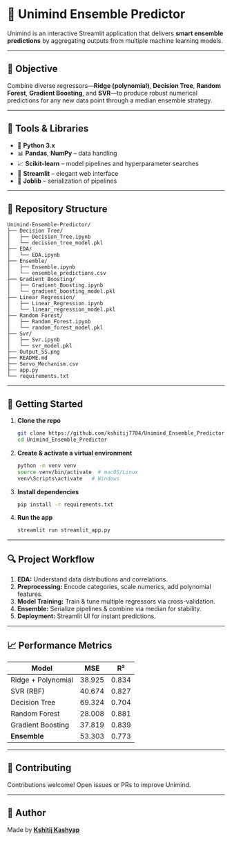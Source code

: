 # 🧠 Unimind Ensemble Predictor

Unimind is an interactive Streamlit application that delivers **smart ensemble predictions** by aggregating outputs from multiple machine learning models.

---

## 📌 Objective
Combine diverse regressors—**Ridge (polynomial)**, **Decision Tree**, **Random Forest**, **Gradient Boosting**, and **SVR**—to produce robust numerical predictions for any new data point through a median ensemble strategy.

---

## 🧰 Tools & Libraries
- 🐍 **Python 3.x**  
- 📊 **Pandas**, **NumPy** – data handling  
- 📈 **Scikit-learn** – model pipelines and hyperparameter searches  
- 🚀 **Streamlit** – elegant web interface  
- 💾 **Joblib** – serialization of pipelines  

---

## 📁 Repository Structure
```
Unimind-Ensemble-Predictor/
├── Decision Tree/
│   ├── Decision_Tree.ipynb
│   └── decision_tree_model.pkl
├── EDA/
│   └── EDA.ipynb
├── Ensemble/
│   ├── Ensemble.ipynb
│   └── ensemble_predictions.csv
├── Gradient Boosting/
│   ├── Gradient_Boosting.ipynb
│   └── gradient_boosting_model.pkl
├── Linear Regression/
│   ├── Linear_Regression.ipynb
│   └── linear_regression_model.pkl
├── Random Forest/
│   ├── Random_Forest.ipynb
│   └── random_forest_model.pkl
├── Svr/
│   ├── Svr.ipynb
│   └── svr_model.pkl
├── Output_SS.png
├── README.md
├── Servo_Mechanism.csv
├── app.py
└── requirements.txt
```

---

## 🚀 Getting Started

1. **Clone the repo**  
   ```bash
   git clone https://github.com/kshitij7704/Unimind_Ensemble_Predictor.git
   cd Unimind_Ensemble_Predictor
   ```

2. **Create & activate a virtual environment**  
   ```bash
   python -m venv venv
   source venv/bin/activate  # macOS/Linux
   venv\Scripts\activate   # Windows
   ```

3. **Install dependencies**  
   ```bash
   pip install -r requirements.txt
   ```

4. **Run the app**  
   ```bash
   streamlit run streamlit_app.py
   ```

---

## 🔍 Project Workflow

1. **EDA:** Understand data distributions and correlations.  
2. **Preprocessing:** Encode categories, scale numerics, add polynomial features.  
3. **Model Training:** Train & tune multiple regressors via cross-validation.  
4. **Ensemble:** Serialize pipelines & combine via median for stability.  
5. **Deployment:** Streamlit UI for instant predictions.

---

## 📈 Performance Metrics

| Model                  | MSE    | R²    |
|------------------------|--------|-------|
| Ridge + Polynomial     | 38.925 |  0.834|
| SVR (RBF)              | 40.674 |  0.827|
| Decision Tree          | 69.324 |  0.704|
| Random Forest          | 28.008 |  0.881|
| Gradient Boosting      | 37.819 |  0.839|
| **Ensemble**           | 53.303 |  0.773|


---

## 🤝 Contributing
Contributions welcome! Open issues or PRs to improve Unimind.

---

## 📝 Author
Made by [**Kshitij Kashyap**](https://kshitij-kashyap-portfolio.netlify.app/)
